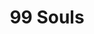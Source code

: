 ---
title: 99 Souls
categories:
- radio
- digital
- press
tags:
- artist
position: 1
image:
is-featured:
is-front:
facebook: 99SoulsOfficial
twitter: 99SoulsOfficial
instagram: 99soulsofficial
spotify: 7aLdKgvXgDQz0wi5z2PKMV
soundcloud: 99SoulsOfficial
youtube: UCsXPiMh3DP2l5G7esryLSPA
apple: gb/artist/99-souls/id973473733
layout: client
---